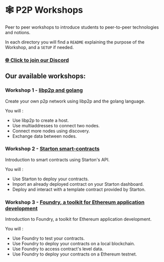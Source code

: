 # :spider_web: P2P Workshops

Peer to peer workshops to introduce students to peer-to-peer technologies and notions.

In each directory you will find a `README` explaining the purpose of the Workshop, and a `SETUP` if needed.

### [🌐 Click to join our Discord](https://discord.gg/Yqq2ADGDS7)

## Our available workshops:

### Workshop 1 - [libp2p and golang](./1.libp2p)

Create your own p2p network using libp2p and the golang language.

You will :

- Use libp2p to create a host.
- Use multiaddresses to connect two nodes.
- Connect more nodes using discovery.
- Exchange data between nodes.

### Workshop 2 - [Starton smart-contracts](./1.libp2p)

Introduction to smart contracts using Starton's API.

You will :

- Use Starton to deploy your contracts.
- Import an already deployed contract on your Starton dashboard.
- Deploy and interact with a template contract provided by Starton.

### Workshop 3 - [Foundry, a toolkit for Ethereum application development](./3.foundry)

Introduction to Foundry, a toolkit for Ethereum application development.

You will :

- Use Foundry to test your contracts.
- Use Foundry to deploy your contracts on a local blockchain.
- Use Foundry to access contract's level data.
- Use Foundry to deploy your contracts on a Ethereum testnet.
